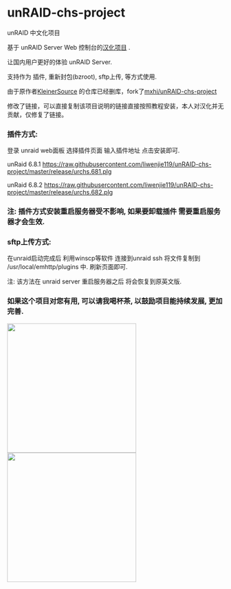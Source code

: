 # unRAID-chs-project
unRAID 中文化项目

基于 unRAID Server Web 控制台的[汉化项目](https://github.com/KleinerSource/unRAID-chs-project) .

让国内用户更好的体验 unRAID Server.

支持作为 插件, 重新封包(bzroot), sftp上传, 等方式使用.

由于原作者[KleinerSource](https://github.com/KleinerSource/) 的仓库已经删库，fork了[mxhi/unRAID-chs-project](https://github.com/mxhi/unRAID-chs-project) 

修改了链接，可以直接复制该项目说明的链接直接按照教程安装，本人对汉化并无贡献，仅修复了链接。

### 插件方式:
登录 unraid web面板 选择插件页面
输入插件地址  点击安装即可.

unRaid 6.8.1
https://raw.githubusercontent.com/liwenjie119/unRAID-chs-project/master/release/urchs.681.plg

unRaid 6.8.2 
https://raw.githubusercontent.com/liwenjie119/unRAID-chs-project/master/release/urchs.682.plg

### 注: 插件方式安装重启服务器受不影响, 如果要卸载插件 需要重启服务器才会生效.

### sftp上传方式:
在unraid启动完成后 利用winscp等软件 连接到unraid ssh 将文件复制到 /usr/local/emhttp/plugins 中. 刷新页面即可.

注: 该方法在 unraid server 重启服务器之后 将会恢复到原英文版.

### 如果这个项目对您有用, 可以请我喝杯茶, 以鼓励项目能持续发展, 更加完善.
<img src="https://github.com/liwenjie119/unRAID-chs-project/blob/master/files/1609335088698.png?raw=true" width="300">
<img src="https://github.com/liwenjie119/unRAID-chs-project/blob/master/files/1609335088691.jpg?raw=true" width="300">


